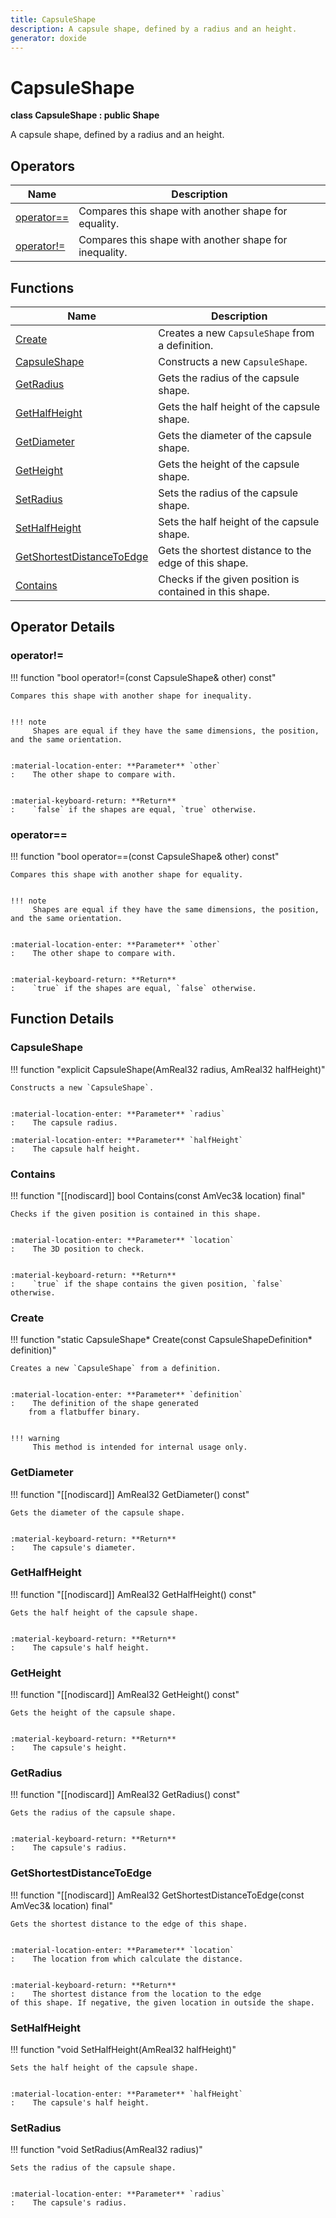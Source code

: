 ```yaml
---
title: CapsuleShape
description: A capsule shape, defined by a radius and an height.
generator: doxide
---
```



# CapsuleShape

**class  CapsuleShape : public Shape**


A capsule shape, defined by a radius and an height.


    


## Operators

| Name | Description |
| ---- | ----------- |
| [operator==](#operator_u003d_u003d) | Compares this shape with another shape for equality. |
| [operator!=](#operator_u0021_u003d) | Compares this shape with another shape for inequality. |

## Functions

| Name | Description |
| ---- | ----------- |
| [Create](#Create) | Creates a new `CapsuleShape` from a definition. |
| [CapsuleShape](#CapsuleShape) | Constructs a new `CapsuleShape`. |
| [GetRadius](#GetRadius) | Gets the radius of the capsule shape. |
| [GetHalfHeight](#GetHalfHeight) | Gets the half height of the capsule shape. |
| [GetDiameter](#GetDiameter) | Gets the diameter of the capsule shape. |
| [GetHeight](#GetHeight) | Gets the height of the capsule shape. |
| [SetRadius](#SetRadius) | Sets the radius of the capsule shape. |
| [SetHalfHeight](#SetHalfHeight) | Sets the half height of the capsule shape. |
| [GetShortestDistanceToEdge](#GetShortestDistanceToEdge) | Gets the shortest distance to the edge of this shape. |
| [Contains](#Contains) | Checks if the given position is contained in this shape. |

## Operator Details

### operator!=<a name="operator_u0021_u003d"></a>

!!! function "bool operator!=(const CapsuleShape&amp; other) const"

    
    Compares this shape with another shape for inequality.
    
    
    !!! note
         Shapes are equal if they have the same dimensions, the position, and the same orientation.
    
    
    :material-location-enter: **Parameter** `other`
    :    The other shape to compare with.
    
    
    :material-keyboard-return: **Return**
    :    `false` if the shapes are equal, `true` otherwise.
            
    

### operator==<a name="operator_u003d_u003d"></a>

!!! function "bool operator==(const CapsuleShape&amp; other) const"

    
    Compares this shape with another shape for equality.
    
    
    !!! note
         Shapes are equal if they have the same dimensions, the position, and the same orientation.
    
    
    :material-location-enter: **Parameter** `other`
    :    The other shape to compare with.
    
    
    :material-keyboard-return: **Return**
    :    `true` if the shapes are equal, `false` otherwise.
            
    

## Function Details

### CapsuleShape<a name="CapsuleShape"></a>
!!! function "explicit CapsuleShape(AmReal32 radius, AmReal32 halfHeight)"

    
    Constructs a new `CapsuleShape`.
    
    
    :material-location-enter: **Parameter** `radius`
    :    The capsule radius.
        
    :material-location-enter: **Parameter** `halfHeight`
    :    The capsule half height.
                
    

### Contains<a name="Contains"></a>
!!! function "[[nodiscard]] bool Contains(const AmVec3&amp; location) final"

    
    Checks if the given position is contained in this shape.
    
    
    :material-location-enter: **Parameter** `location`
    :    The 3D position to check.
    
    
    :material-keyboard-return: **Return**
    :    `true` if the shape contains the given position, `false` otherwise.
            
    

### Create<a name="Create"></a>
!!! function "static CapsuleShape&#42; Create(const CapsuleShapeDefinition&#42; definition)"

    
    Creates a new `CapsuleShape` from a definition.
    
    
    :material-location-enter: **Parameter** `definition`
    :    The definition of the shape generated
        from a flatbuffer binary.
    
    
    !!! warning
         This method is intended for internal usage only.
                
    

### GetDiameter<a name="GetDiameter"></a>
!!! function "[[nodiscard]] AmReal32 GetDiameter() const"

    
    Gets the diameter of the capsule shape.
    
    
    :material-keyboard-return: **Return**
    :    The capsule's diameter.
            
    

### GetHalfHeight<a name="GetHalfHeight"></a>
!!! function "[[nodiscard]] AmReal32 GetHalfHeight() const"

    
    Gets the half height of the capsule shape.
    
    
    :material-keyboard-return: **Return**
    :    The capsule's half height.
            
    

### GetHeight<a name="GetHeight"></a>
!!! function "[[nodiscard]] AmReal32 GetHeight() const"

    
    Gets the height of the capsule shape.
    
    
    :material-keyboard-return: **Return**
    :    The capsule's height.
            
    

### GetRadius<a name="GetRadius"></a>
!!! function "[[nodiscard]] AmReal32 GetRadius() const"

    
    Gets the radius of the capsule shape.
    
    
    :material-keyboard-return: **Return**
    :    The capsule's radius.
            
    

### GetShortestDistanceToEdge<a name="GetShortestDistanceToEdge"></a>
!!! function "[[nodiscard]] AmReal32 GetShortestDistanceToEdge(const AmVec3&amp; location) final"

    
    Gets the shortest distance to the edge of this shape.
    
    
    :material-location-enter: **Parameter** `location`
    :    The location from which calculate the distance.
    
    
    :material-keyboard-return: **Return**
    :    The shortest distance from the location to the edge
    of this shape. If negative, the given location in outside the shape.
            
    

### SetHalfHeight<a name="SetHalfHeight"></a>
!!! function "void SetHalfHeight(AmReal32 halfHeight)"

    
    Sets the half height of the capsule shape.
    
    
    :material-location-enter: **Parameter** `halfHeight`
    :    The capsule's half height.
                
    

### SetRadius<a name="SetRadius"></a>
!!! function "void SetRadius(AmReal32 radius)"

    
    Sets the radius of the capsule shape.
    
    
    :material-location-enter: **Parameter** `radius`
    :    The capsule's radius.
                
    

